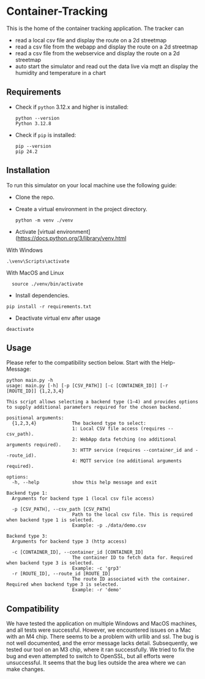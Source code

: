 # Container-Tracking
This is the home of the container tracking application.
The tracker can 
- read a local csv file and display the route on a 2d streetmap 
- read a csv file from the webapp and display the route on a 2d streetmap
- read a csv file from the webservice and display the route on a 2d streetmap
- auto start the simulator and read out the data live via mqtt an display the humidity and temperature in a chart

## Requirements
- Check if `python` 3.12.x and higher is installed:
    ```shell
    python --version
    Python 3.12.8
    ```
- Check if `pip` is installed:
    ```shell
    pip --version
    pip 24.2
    ```
    
## Installation
To run this simulator on your local machine use the following guide:
- Clone the repo.
- Create a virtual environment in the project directory.
  ```shell
  python -m venv ./venv
  ```

- Activate [virtual environment](https://docs.python.org/3/library/venv.html 

With Windows

```shell
.\venv\Scripts\activate
```

With MacOS and Linux

```shell
  source ./venv/bin/activate
```

- Install dependencies.

```
pip install -r requirements.txt
```
- Deactivate virtual env after usage 
```shell
deactivate
```

## Usage
Please refer to the compatibility section below.
Start with the Help-Message:
```shell
python main.py -h
usage: main.py [-h] [-p [CSV_PATH]] [-c [CONTAINER_ID]] [-r [ROUTE_ID]] {1,2,3,4}

This script allows selecting a backend type (1–4) and provides options to supply additional parameters required for the chosen backend.

positional arguments:
  {1,2,3,4}             The backend type to select:
                        1: Local CSV file access (requires --csv_path).
                        2: WebApp data fetching (no additional arguments required).
                        3: HTTP service (requires --container_id and --route_id).
                        4: MQTT service (no additional arguments required).

options:
  -h, --help            show this help message and exit

Backend type 1:
  Arguments for backend type 1 (local csv file access)

  -p [CSV_PATH], --csv_path [CSV_PATH]
                        Path to the local csv file. This is required when backend type 1 is selected.
                        Example: -p ./data/demo.csv

Backend type 3:
  Arguments for backend type 3 (http access)

  -c [CONTAINER_ID], --container_id [CONTAINER_ID]
                        The container ID to fetch data for. Required when backend type 3 is selected.
                        Example: -c 'grp3'
  -r [ROUTE_ID], --route_id [ROUTE_ID]
                        The route ID associated with the container. Required when backend type 3 is selected.
                        Example: -r 'demo'
```
## Compatibility
We have tested the application on multiple Windows and MacOS machines, and all tests were successful. However, we encountered issues on a Mac with an M4 chip. There seems to be a problem with urllib and ssl. The bug is not well documented, and the error message lacks detail. Subsequently, we tested our tool on an M3 chip, where it ran successfully. We tried to fix the bug and even attempted to switch to OpenSSL, but all efforts were unsuccessful. It seems that the bug lies outside the area where we can make changes.


